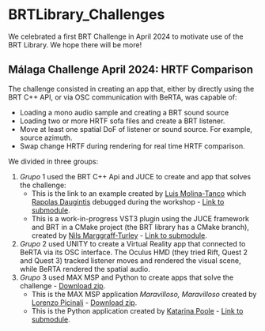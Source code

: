 # BRTLibrary_Challenges
We celebrated a first BRT Challenge in April 2024 to motivate use of the BRT Library. We hope there will be more!

## Málaga Challenge April 2024: HRTF Comparison
The challenge consisted in creating an app that, either by directly using the BRT C++ API, or via OSC communication with BeRTA, was capable of:
* Loading a mono audio sample and creating a BRT sound source
* Loading two or more HRTF sofa files and create a BRT listener. 
* Move at least one spatial DoF of listener or sound source. For example, source azimuth.
* Swap change HRTF during rendering for real time HRTF comparison.  

We divided in three groups: 

1. _Grupo_ 1 used the BRT C++ Api and JUCE to create and app that solves the challenge:
   - This is the link to an example created by [Luis Molina-Tanco](https://github.com/lmtanco) which [Rapolas Daugintis](https://github.com/rapolasd) debugged during the workshop - [Link to submodule](). 
   - This is a work-in-progress VST3 plugin using the JUCE framework and BRT in a CMake project (the BRT library has a CMake branch), created by [Nils Marggraff-Turley](https://github.com/Nils-MaTu) - [Link to submodule]().
3. _Grupo_ 2 used UNITY to create a Virtual Reality app that connected to BeRTA via its OSC interface. The Oculus HMD (they tried Rift, Quest 2 and Quest 3) tracked listener moves and rendered the visual scene, while BeRTA rendered the spatial audio.
4. _Grupo_ 3 used MAX MSP and Python to create apps that solve the challenge - [Download zip]().
   - This is the MAX MSP application _Maravilloso, Maravilloso_ created by [Lorenzo Picinali]() - [Download zip]().
   - This is the Python application created by [Katarina Poole](https://github.com/Katarina-Poole) - [Link to submodule]().
     
